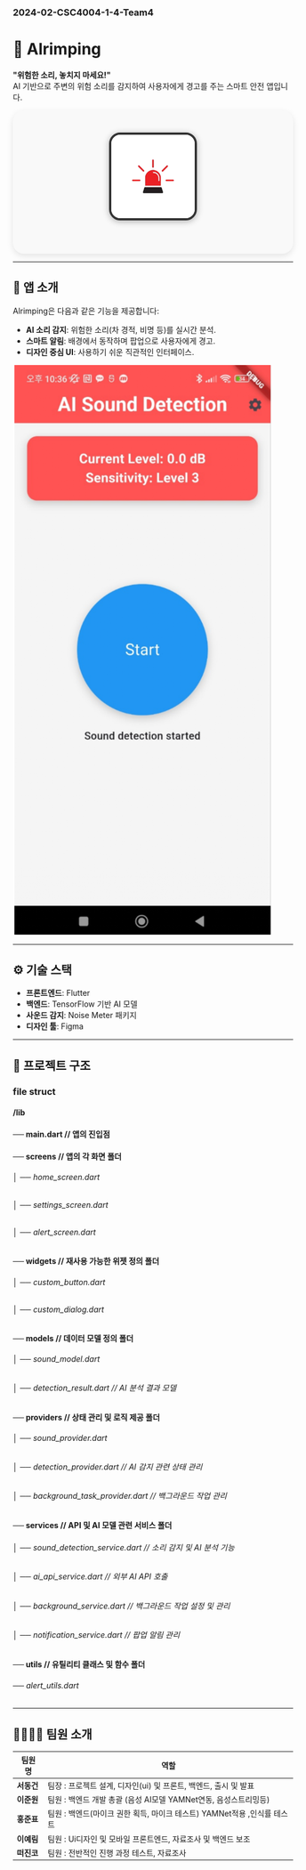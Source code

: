 ### 2024-02-CSC4004-1-4-Team4

# 🚀 Alrimping  

**"위험한 소리, 놓치지 마세요!"**  
AI 기반으로 주변의 위험 소리를 감지하여 사용자에게 경고를 주는 스마트 안전 앱입니다.

<div style="display: flex; flex-direction: column; align-items: center; gap: 20px; margin-bottom: 40px; background-color: #f9f9f9; padding: 40px; border-radius: 20px; box-shadow: 0 4px 12px rgba(0, 0, 0, 0.1); max-width: 600px; margin: 0 auto;">
    <img src="alrimping/assets/images/app_icon.png" alt="App logo" style="width: 150px; height: 150px; border-radius: 20px; border: 4px solid #333; box-shadow: 0 2px 12px rgba(0, 0, 0, 0.3);">
    <div style="text-align: center;">
      </span>
    </div>
</div>



---

## 📱 앱 소개  

Alrimping은 다음과 같은 기능을 제공합니다:  
- **AI 소리 감지**: 위험한 소리(차 경적, 비명 등)를 실시간 분석.  
- **스마트 알림**: 배경에서 동작하며 팝업으로 사용자에게 경고.  
- **디자인 중심 UI**: 사용하기 쉬운 직관적인 인터페이스.

![App Preview](alrimping/assets/images/app_preview.png)

---


## ⚙️ 기술 스택 


- **프론트엔드**: Flutter  
- **백엔드**: TensorFlow 기반 AI 모델  
- **사운드 감지**: Noise Meter 패키지  
- **디자인 툴**: Figma  


---


## 📂 프로젝트 구조

### file struct
#### /lib  ######
 #### ── main.dart                  // 앱의 진입점
 #### ── screens                    // 앱의 각 화면 폴더
 ###### │   ── home_screen.dart
 ###### │   ── settings_screen.dart
 ###### │   ── alert_screen.dart
 #### ── widgets                    // 재사용 가능한 위젯 정의 폴더
 ###### │   ── custom_button.dart
 ###### │   ── custom_dialog.dart
 #### ── models                     // 데이터 모델 정의 폴더
 ###### │   ── sound_model.dart
 ###### │   ── detection_result.dart       // AI 분석 결과 모델
 #### ── providers                  // 상태 관리 및 로직 제공 폴더
 ###### │   ── sound_provider.dart
 ###### │   ── detection_provider.dart     // AI 감지 관련 상태 관리
 ###### │   ── background_task_provider.dart  // 백그라운드 작업 관리
 #### ── services                   // API 및 AI 모델 관련 서비스 폴더
 ###### │   ── sound_detection_service.dart   // 소리 감지 및 AI 분석 기능
 ###### │   ── ai_api_service.dart            // 외부 AI API 호출
 ###### │   ── background_service.dart        // 백그라운드 작업 설정 및 관리
 ###### │   ── notification_service.dart      // 팝업 알림 관리
 #### ── utils                      // 유틸리티 클래스 및 함수 폴더
 ######     ── alert_utils.dart

---

## 👨‍👩‍👧‍👦 팀원 소개  

| 팀원 명   | 역할       |  
|-----------|------------|  
| **서동건** | 팀장 : 프로젝트 설계, 디자인(ui) 및 프론트, 백엔드, 출시 및 발표  |  
| **이준원** | 팀원 : 백엔드 개발 총괄 (음성 AI모델 YAMNet연동, 음성스트리밍등)  |  
| **홍준표** | 팀원 : 백엔드(마이크 권한 획득, 마이크 테스트) YAMNet적용 ,인식률 테스트    | 
| **이예림** | 팀원 : Ui디자인 및 모바일 프론트엔드, 자료조사 및 백엔드 보조      |  
| **떠진코** | 팀원 : 전반적인 진행 과정 테스트, 자료조사      |  
